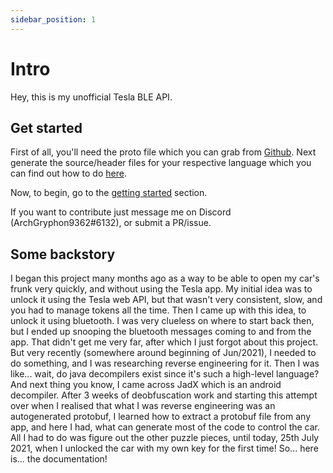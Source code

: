 ```yaml
---
sidebar_position: 1
---
```

# Intro
Hey, this is my unofficial Tesla BLE API.

## Get started

First of all, you'll need the proto file which you can grab from [Github](https://gist.github.com/ArchGryphon9362/a75515a05ca92e8d5f1cf7d3c0dce0f0).
Next generate the source/header files for your respective language which you can find out how to do [here](https://developers.google.com/protocol-buffers/docs/overview#generating).

Now, to begin, go to the [getting started](start) section.

If you want to contribute just message me on Discord (ArchGryphon9362#6132), or submit a PR/issue.

## Some backstory

I began this project many months ago as a way to be able to open my car's frunk very quickly, and without using the Tesla app. My initial idea was to unlock it using the Tesla web API, but that wasn't very consistent, slow, and you had to manage tokens all the time. Then I came up with this idea, to unlock it using bluetooth. I was very clueless on where to start back then, but I ended up snooping the bluetooth messages coming to and from the app. That didn't get me very far, after which I just forgot about this project. But very recently (somewhere around beginning of Jun/2021), I needed to do something, and I was researching reverse engineering for it. Then I was like... wait, do java decompilers exist since it's such a high-level language? And next thing you know, I came across JadX which is an android decompiler. After 3 weeks of deobfuscation work and starting this attempt over when I realised that what I was reverse engineering was an autogenerated protobuf, I learned how to extract a protobuf file from any app, and here I had, what can generate most of the code to control the car. All I had to do was figure out the other puzzle pieces, until today, 25th July 2021, when I unlocked the car with my own key for the first time! So... here is... the documentation!
